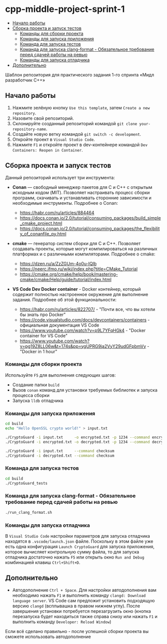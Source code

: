 # cpp-middle-project-sprint-1 <!-- omit in toc -->

- [Начало работы](#начало-работы)
- [Сборка проекта и запуск тестов](#сборка-проекта-и-запуск-тестов)
  - [Команды для сборки проекта](#команды-для-сборки-проекта)
  - [Команды для запуска приложения](#команды-для-запуска-приложения)
  - [Команда для запуска тестов](#команда-для-запуска-тестов)
  - [Команда для запуска clang-format - Обязательное требование перед сдачей работы на ревью](#команда-для-запуска-clang-format---обязательное-требование-перед-сдачей-работы-на-ревью)
  - [Команды для запуска отладчика](#команды-для-запуска-отладчика)
- [Дополнительно](#дополнительно)


Шаблон репозитория для практического задания 1-го спринта «Мидл разработчик С++»

## Начало работы

1. Нажмите зелёную кнопку `Use this template`, затем `Create a new repository`.
2. Назовите свой репозиторий.
3. Склонируйте созданный репозиторий командой `git clone your-repository-name`.
4. Создайте новую ветку командой `git switch -c development`.
5. Откройте проект в `Visual Studio Code`.
6. Нажмите `F1` и откройте проект в dev-контейнере командой `Dev Containers: Reopen in Container`.

## Сборка проекта и запуск тестов

Данный репозиторий использует три инструмента:

- **Conan** — свободный менеджер пакетов для C и C++ с открытым исходным кодом (MIT). Позволяет настраивать процесс сборки программ, скачивать и устанавливать сторонние зависимости и необходимые инструменты. Подробнее о Conan:
  - https://habr.com/ru/articles/884464
  - https://docs.conan.io/2.0/tutorial/consuming_packages/build_simple_cmake_project.html
  - https://docs.conan.io/2.0/tutorial/consuming_packages/the_flexibility_of_conanfile_py.html

- **cmake** — генератор систем сборки для C и C++. Позволяет создавать проекты, которые могут компилироваться на различных платформах и с различными компиляторами. Подробнее о cmake:
  - https://dzen.ru/a/ZzZGUm-4o0u-IQlb
  - https://neerc.ifmo.ru/wiki/index.php?title=CMake_Tutorial
  - https://cmake.org/cmake/help/book/mastering-cmake/cmake/Help/guide/tutorial/index.html

- **VS Code Dev Docker container** - Docker контейнер, который содержит полностью настроенное окружение для выполнение задания. Подробнее об этой функциональности:
  - https://habr.com/ru/articles/822707/ - "Почти все, что вы хотели бы знать про Docker"
  - https://code.visualstudio.com/docs/devcontainers/containers - официальная документация VS Code
  - https://www.youtube.com/watch?v=p9L7YFqHGk4 - "Docker container for VS Code"
  - https://www.youtube.com/watch?v=pg19Z8LL06w&t=174s&pp=ygUPRG9ja2VyY29udGFpbmVy - "Docker in 1 hour"

### Команды для сборки проекта

Используйте `F5` для выполнения следующих шагов:
- Создание папки `build`
- Вызов `conan` команд для установки требуемых библиотек и запуска процесса сборки
- Запуска `lldb` отладчика

### Команды для запуска приложения

```bash
cd build
echo "Hello OpenSSL crypto world!" > input.txt

./CryptoGuard -i input.txt     -o encrypted.txt -p 1234 --command encrypt
./CryptoGuard -i encrypted.txt -o decrypted.txt -p 1234 --command decrypt

./CryptoGuard -i input.txt     --command checksum
./CryptoGuard -i decrypted.txt --command checksum
```

### Команда для запуска тестов

```bash
cd build
./CryptoGuard_tests
```

### Команда для запуска clang-format - Обязательное требование перед сдачей работы на ревью

```bash
./run_clang_format.sh
```

### Команды для запуска отладчика

В `Visual Studio Code` настройки параметров для запуска отладчика находятся в `.vscode/launch.json` файле. Поскольку в этом файле уже есть одна конфигурация `Launch CryptoGuard` для запуска приложения, которое вычисляет контрольную сумму файла, то для запуска отладчика достаточно нажать `F5` или открыть окно `Run and Debug` комбинацией клавиш `Ctrl+Shift+D`.

## Дополнительно

- Автодополнение `Ctrl + Space`. Для настройки автодополнения вам необходимо нажать `F1` и выполнить команду `clangd: Download language server`. VS Code сам предложит установить подходящую версию `clangd` (всплывашка в правом нижнем углу). После завершения установки потребуется перезагрузить окно (кнопка перезапуска будет находиться также справа снизу или нажать `F1` и выполнить команду `Developer: Reload Window`)

Если всё сделано правильно - после успешной сборки проекта вы сможете использовать автодополнение
